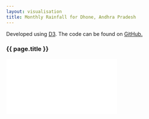 ```yaml
---
layout: visualisation
title: Monthly Rainfall for Dhone, Andhra Pradesh
---
```

<div class="container">
 <p class="vis-example-text">Developed using <a href="https://d3js.org/">D3</a>. The code can be found on <a href="https://github.com/Batch21/Batch21.github.io/tree/master/figs/monthly-rainfall-multiples.html">GitHub.</a></p>
 <h3 class="vis-example-title">{{ page.title }}</h3>
 <iframe src="/figs/monthly-rainfall-multiples.html" style="border:none;" scrolling="no" onload="resizeIframe(this)"></iframe>
</div>